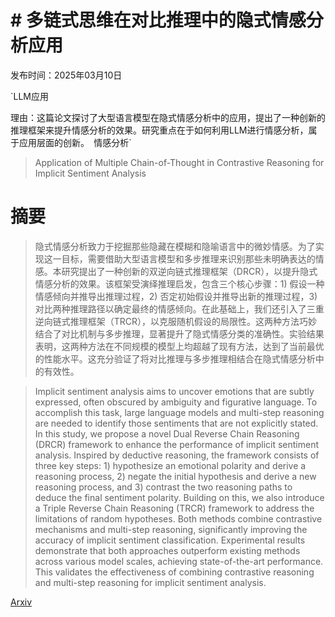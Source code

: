 # # 多链式思维在对比推理中的隐式情感分析应用

发布时间：2025年03月10日

`LLM应用

理由：这篇论文探讨了大型语言模型在隐式情感分析中的应用，提出了一种创新的推理框架来提升情感分析的效果。研究重点在于如何利用LLM进行情感分析，属于应用层面的创新。` `情感分析`

> Application of Multiple Chain-of-Thought in Contrastive Reasoning for Implicit Sentiment Analysis

# 摘要

> 隐式情感分析致力于挖掘那些隐藏在模糊和隐喻语言中的微妙情感。为了实现这一目标，需要借助大型语言模型和多步推理来识别那些未明确表达的情感。本研究提出了一种创新的双逆向链式推理框架（DRCR），以提升隐式情感分析的效果。该框架受演绎推理启发，包含三个核心步骤：1) 假设一种情感倾向并推导出推理过程，2) 否定初始假设并推导出新的推理过程，3) 对比两种推理路径以确定最终的情感倾向。在此基础上，我们还引入了三重逆向链式推理框架（TRCR），以克服随机假设的局限性。这两种方法巧妙结合了对比机制与多步推理，显著提升了隐式情感分类的准确性。实验结果表明，这两种方法在不同规模的模型上均超越了现有方法，达到了当前最优的性能水平。这充分验证了将对比推理与多步推理相结合在隐式情感分析中的有效性。

> Implicit sentiment analysis aims to uncover emotions that are subtly expressed, often obscured by ambiguity and figurative language. To accomplish this task, large language models and multi-step reasoning are needed to identify those sentiments that are not explicitly stated. In this study, we propose a novel Dual Reverse Chain Reasoning (DRCR) framework to enhance the performance of implicit sentiment analysis. Inspired by deductive reasoning, the framework consists of three key steps: 1) hypothesize an emotional polarity and derive a reasoning process, 2) negate the initial hypothesis and derive a new reasoning process, and 3) contrast the two reasoning paths to deduce the final sentiment polarity. Building on this, we also introduce a Triple Reverse Chain Reasoning (TRCR) framework to address the limitations of random hypotheses. Both methods combine contrastive mechanisms and multi-step reasoning, significantly improving the accuracy of implicit sentiment classification. Experimental results demonstrate that both approaches outperform existing methods across various model scales, achieving state-of-the-art performance. This validates the effectiveness of combining contrastive reasoning and multi-step reasoning for implicit sentiment analysis.

[Arxiv](https://arxiv.org/abs/2503.07140)